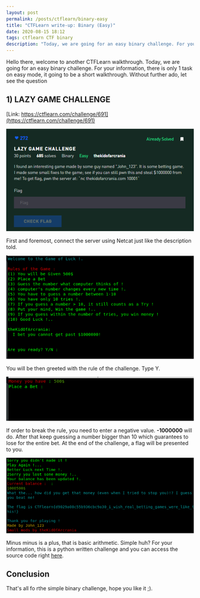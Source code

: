 ```yaml
---
layout: post
permalink: /posts/ctflearn/binary-easy
title: "CTFLearn write-up: Binary (Easy)"
date: 2020-08-15 18:12
tags: ctflearn CTF binary
description: "Today, we are going for an easy binary challenge. For your information, there is only 1 task on easy mode, it going to be a short walkthrough."
---
```


Hello there, welcome to another CTFLearn walkthrough. Today, we are going for an easy binary challenge. For your information, there is only 1 task on easy mode, it going to be a short walkthrough. Without further ado, let see the question

## 1) LAZY GAME CHALLENGE

[Link: https://ctflearn.com/challenge/691](https://ctflearn.com/challenge/691)

![question](/assets/images/ctflearn/2020-08-13-binary-easy/1.png)

First and foremost, connect the server using Netcat just like the description told.

![game](/assets/images/ctflearn/2020-08-13-binary-easy/2.png)

You will be then greeted with the rule of the challenge. Type Y.

![bet](/assets/images/ctflearn/2020-08-13-binary-easy/3.png)

If order to break the rule, you need to enter a negative value. **-1000000** will do. After that keep guessing a number bigger than 10 which guarantees to lose for the entire bet. At the end of the challenge, a flag will be presented to you.

![answer](/assets/images/ctflearn/2020-08-13-binary-easy/4.png)

Minus minus is a plus, that is basic arithmetic. Simple huh? For your information, this is a python written challenge and you can access the source code right [here](https://repl.it/@ragsdale/Lazy-Game-Challenge-1).

## Conclusion

That's all fo rthe simple binary challenge, hope you like it ;).
